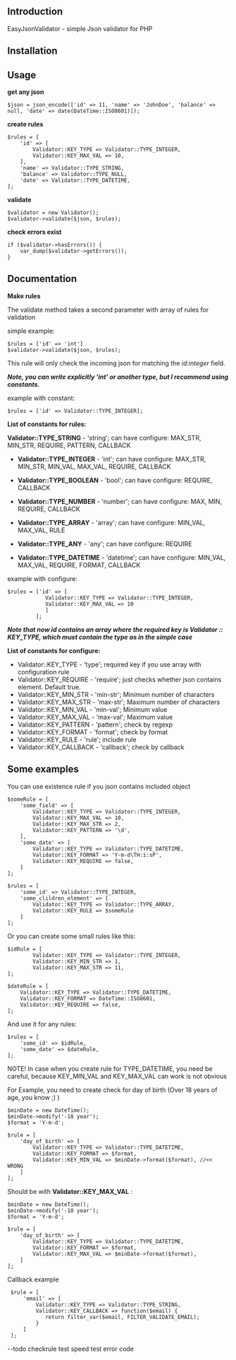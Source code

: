 Introduction
-------------

EasyJsonValidator - simple Json validator for PHP

Installation
-------------


Usage
-----
**get any json**

    $json = json_encode(['id' => 11, 'name' => 'JohnDoe', 'balance' => null, 'date' => date(DateTime::ISO8601)]);

**create rules**

    $rules = [
        'id' => [
            Validator::KEY_TYPE => Validator::TYPE_INTEGER,
            Validator::KEY_MAX_VAL => 10,
        ],
        'name' => Validator::TYPE_STRING,
        'balance' => Validator::TYPE_NULL,
        'date' => Validator::TYPE_DATETIME,
    ];

**validate**

    $validator = new Validator();
    $validator->validate($json, $rules);

**check errors exist**

    if ($validator->hasErrors()) {
        var_dump($validator->getErrors());
    }


Documentation
-------------
**Make rules**

The validate method takes a second parameter with array of rules for validation

simple example: 

    $rules = ['id' => 'int']
    $validator->validate($json, $rules);

This rule will only check the incoming json for matching the _id:integer_ field.

**_Note, you can write explicitly 'int' or another type, but I recommend using constants._**

example with constant: 

    $rules = ['id' => Validator::TYPE_INTEGER];

**List of constants for rules:** 

 **Validator::TYPE_STRING** - 'string'; 
 can have configure: MAX_STR, MIN_STR, REQUIRE, PATTERN, CALLBACK
   
 
 - **Validator::TYPE_INTEGER** - 'int'; 
can have configure: MAX_STR, MIN_STR, MIN_VAL, MAX_VAL, REQUIRE, CALLBACK
   
 -  **Validator::TYPE_BOOLEAN** - 'bool'; 
can have configure: REQUIRE, CALLBACK
   
 -  **Validator::TYPE_NUMBER** - 'number'; 
can have configure: MAX, MIN, REQUIRE, CALLBACK
   
 -  **Validator::TYPE_ARRAY** - 'array'; 
can have configure: MIN_VAL, MAX_VAL, RULE
   
 -  **Validator::TYPE_ANY** - 'any'; 
can have configure: REQUIRE
   
 -  **Validator::TYPE_DATETIME** - 'datetime'; 
can have configure: MIN_VAL, MAX_VAL, REQUIRE, FORMAT, CALLBACK
   
example with configure:

    $rules = ['id' => [
                Validator::KEY_TYPE => Validator::TYPE_INTEGER,
                Validator::KEY_MAX_VAL => 10
                ]
             ];

_**Note that now id contains an array where the required key is Validator :: KEY_TYPE, which must contain the type as in the simple case**_

**List of constants for configure:** 

 - Validator::KEY_TYPE - 'type'; required key if you use array with configuration rule
 - Validator::KEY_REQUIRE - 'require'; just checks whether json contains element. Default true.  
 - Validator::KEY_MIN_STR - 'min-str'; Minimum number of characters 
 - Validator::KEY_MAX_STR - 'max-str'; Maximum number of characters
 - Validator::KEY_MIN_VAL - 'min-val'; Minimum value 
 - Validator::KEY_MAX_VAL - 'max-val'; Maximum value
 - Validator::KEY_PATTERN - 'pattern'; check by regexp 
 - Validator::KEY_FORMAT - 'format'; check by format
 - Validator::KEY_RULE - 'rule'; include rule
 - Validator::KEY_CALLBACK - 'callback'; check by callback


Some examples
--

You can use existence rule if you json contains included object

    $someRule = [
        'some_field' => [
            Validator::KEY_TYPE => Validator::TYPE_INTEGER,
            Validator::KEY_MAX_VAL => 10,
            Validator::KEY_MAX_STR => 2,
            Validator::KEY_PATTERN => '\d',
        ],
        'some_date' => [
            Validator::KEY_TYPE => Validator::TYPE_DATETIME,
            Validator::KEY_FORMAT => 'Y-m-d\TH:i:sP',
            Validator::KEY_REQUIRE => false,
        ]
    ];
    
    $rules = [
        'some_id' => Validator::TYPE_INTEGER,
        'some_clildren_element' => [
            Validator::KEY_TYPE => Validator::TYPE_ARRAY,
            Validator::KEY_RULE => $someRule
        ]
    ];
    
Or you can create some small rules like this: 

    $idRule = [
            Validator::KEY_TYPE => Validator::TYPE_INTEGER,
            Validator::KEY_MIN_STR => 1,
            Validator::KEY_MAX_STR => 11,
    ];
    
    $dateRule = [
        Validator::KEY_TYPE => Validator::TYPE_DATETIME,
        Validator::KEY_FORMAT => DateTime::ISO8601,
        Validator::KEY_REQUIRE => false,
    ];

And use it for any rules:

    $rules = [
        'some_id' => $idRule,
        'some_date' => $dateRule,
    ];

NOTE! In case when you create rule for TYPE_DATETIME, you need be careful, because KEY_MIN_VAL and KEY_MAX_VAL can work is not obvious
    
For Example, you need to create check for day of birth (Over 18 years of age, you know ;) )

    $minDate = new DateTime();
    $minDate->modify('-18 year');
    $format = 'Y-m-d';

    $rule = [
        'day_of_birth' => [
            Validator::KEY_TYPE => Validator::TYPE_DATETIME,
            Validator::KEY_FORMAT => $format,
            Validator::KEY_MIN_VAL => $minDate->format($format), //<< WRONG
        ]
    ];
    
Should be with **Validator::KEY_MAX_VAL** :

    $minDate = new DateTime();
    $minDate->modify('-18 year');
    $format = 'Y-m-d';

    $rule = [
        'day_of_birth' => [
            Validator::KEY_TYPE => Validator::TYPE_DATETIME,
            Validator::KEY_FORMAT => $format,
            Validator::KEY_MAX_VAL => $minDate->format($format),
        ]
    ];
     
Callback example

     $rule = [
         'email' => [
             Validator::KEY_TYPE => Validator::TYPE_STRING,
             Validator::KEY_CALLBACK => function($email) {
                return filter_var($email, FILTER_VALIDATE_EMAIL);
             }
         ]
     ];

--todo
checkrule test
speed test
error code
